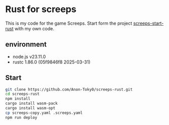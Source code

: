 # Rust for screeps

This is my code for the game Screeps. Start form the project [screeps-start-rust](https://github.com/rustyscreeps/screeps-starter-rust.git) with my own code.

## environment

* node.js v23.11.0
* rustc 1.86.0 (05f9846f8 2025-03-31)

## Start

```bash
git clone https://github.com/Anon-Toky0/screeps-rust.git
cd screeps-rust
npm install
cargo install wasm-pack
cargo install wasm-opt
cp screeps-copy.yaml .screeps.yaml
npm run deploy
```
